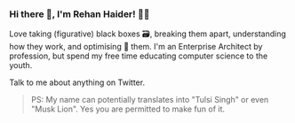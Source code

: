 ### Hi there 👋, I'm Rehan Haider! 🌿🦁

Love taking (figurative) black boxes 🗃, breaking them apart, understanding how they work, and optimising 🚀 them. 
I'm an Enterprise Architect by profession, but spend my free time educating computer science to the youth. 

Talk to me about anything on Twitter. 
> PS: My name can potentially translates into "Tulsi Singh" or even "Musk Lion". Yes you are permitted to make fun of it. 
